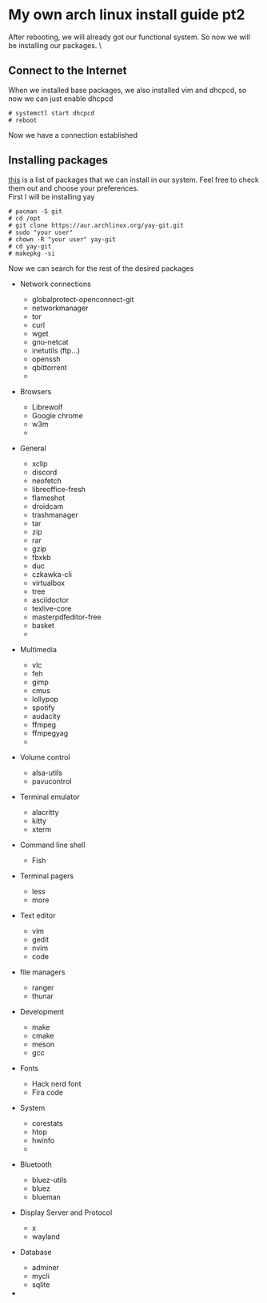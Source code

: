 # My own arch linux install guide pt2
After rebooting, we will already got our functional system. So now we will be installing our packages. \

## Connect to the Internet
When we installed base packages, we also installed vim and dhcpcd, so now we can just enable dhcpcd
```
# systemctl start dhcpcd
# reboot
```
Now we have a connection established

## Installing packages
[this](https://wiki.archlinux.org/title/List_of_applications) is a list of packages that we can install in our system. Feel free to check them out and choose your preferences. \
First I will be installing yay
```
# pacman -S git
# cd /opt
# git clone https://aur.archlinux.org/yay-git.git
# sudo "your user"
# chown -R "your user" yay-git
# cd yay-git
# makepkg -si
```
Now we can search for the rest of the desired packages

* Network connections
  - globalprotect-openconnect-git
  - networkmanager 
  - tor 
  - curl
  - wget
  - gnu-netcat
  - inetutils (ftp...)
  - openssh
  - qbittorrent
  - 
* Browsers
  - Librewolf
  - Google chrome
  - w3m
  - 
* General
  - xclip
  - discord
  - neofetch
  - libreoffice-fresh
  - flameshot
  - droidcam
  - trashmanager
  - tar
  - zip
  - rar
  - gzip
  - fbxkb
  - duc
  - czkawka-cli
  - virtualbox
  - tree
  - asciidoctor
  - texlive-core
  - masterpdfeditor-free
  - basket
  - 
* Multimedia
  - vlc
  - feh
  - gimp
  - cmus
  - lollypop
  - spotify
  - audacity
  - ffmpeg
  - ffmpegyag
  - 

* Volume control
  - alsa-utils
  - pavucontrol

* Terminal emulator
  - alacritty
  - kitty
  - xterm
* Command line shell
  - Fish
* Terminal pagers
  - less
  - more
* Text editor
  - vim
  - gedit
  - nvim
  - code
* file managers
  - ranger
  - thunar
* Development
  - make
  - cmake
  - meson
  - gcc
* Fonts
  - Hack nerd font
  - Fira code
* System
  - corestats
  - htop
  - hwinfo
  - 
* Bluetooth
  - bluez-utils
  - bluez
  - blueman
* Display Server and Protocol
  - x
  - wayland
* Database
  - adminer
  - mycli
  - sqlite
* 
